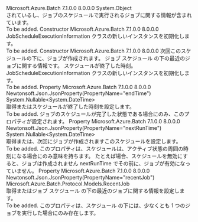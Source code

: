 <Type Name="JobScheduleExecutionInformation" FullName="Microsoft.Azure.Batch.Protocol.Models.JobScheduleExecutionInformation">
  <TypeSignature Language="C#" Value="public class JobScheduleExecutionInformation" />
  <TypeSignature Language="ILAsm" Value=".class public auto ansi beforefieldinit JobScheduleExecutionInformation extends System.Object" />
  <TypeSignature Language="DocId" Value="T:Microsoft.Azure.Batch.Protocol.Models.JobScheduleExecutionInformation" />
  <TypeSignature Language="VB.NET" Value="Public Class JobScheduleExecutionInformation" />
  <TypeSignature Language="F#" Value="type JobScheduleExecutionInformation = class" />
  <AssemblyInfo>
    <AssemblyName>Microsoft.Azure.Batch</AssemblyName>
    <AssemblyVersion>7.1.0.0</AssemblyVersion>
    <AssemblyVersion>8.0.0.0</AssemblyVersion>
  </AssemblyInfo>
  <Base>
    <BaseTypeName>System.Object</BaseTypeName>
  </Base>
  <Interfaces />
  <Docs>
    <summary>
            されているし、ジョブのスケジュールで実行されるジョブに関する情報が含まれています。
            </summary>
    <remarks>To be added.</remarks>
  </Docs>
  <Members>
    <Member MemberName=".ctor">
      <MemberSignature Language="C#" Value="public JobScheduleExecutionInformation ();" />
      <MemberSignature Language="ILAsm" Value=".method public hidebysig specialname rtspecialname instance void .ctor() cil managed" />
      <MemberSignature Language="DocId" Value="M:Microsoft.Azure.Batch.Protocol.Models.JobScheduleExecutionInformation.#ctor" />
      <MemberSignature Language="VB.NET" Value="Public Sub New ()" />
      <MemberType>Constructor</MemberType>
      <AssemblyInfo>
        <AssemblyName>Microsoft.Azure.Batch</AssemblyName>
        <AssemblyVersion>7.1.0.0</AssemblyVersion>
        <AssemblyVersion>8.0.0.0</AssemblyVersion>
      </AssemblyInfo>
      <Parameters />
      <Docs>
        <summary>
            JobScheduleExecutionInformation クラスの新しいインスタンスを初期化します。
            </summary>
        <remarks>To be added.</remarks>
      </Docs>
    </Member>
    <Member MemberName=".ctor">
      <MemberSignature Language="C#" Value="public JobScheduleExecutionInformation (Nullable&lt;DateTime&gt; nextRunTime = null, Microsoft.Azure.Batch.Protocol.Models.RecentJob recentJob = null, Nullable&lt;DateTime&gt; endTime = null);" />
      <MemberSignature Language="ILAsm" Value=".method public hidebysig specialname rtspecialname instance void .ctor(valuetype System.Nullable`1&lt;valuetype System.DateTime&gt; nextRunTime, class Microsoft.Azure.Batch.Protocol.Models.RecentJob recentJob, valuetype System.Nullable`1&lt;valuetype System.DateTime&gt; endTime) cil managed" />
      <MemberSignature Language="DocId" Value="M:Microsoft.Azure.Batch.Protocol.Models.JobScheduleExecutionInformation.#ctor(System.Nullable{System.DateTime},Microsoft.Azure.Batch.Protocol.Models.RecentJob,System.Nullable{System.DateTime})" />
      <MemberSignature Language="F#" Value="new Microsoft.Azure.Batch.Protocol.Models.JobScheduleExecutionInformation : Nullable&lt;DateTime&gt; * Microsoft.Azure.Batch.Protocol.Models.RecentJob * Nullable&lt;DateTime&gt; -&gt; Microsoft.Azure.Batch.Protocol.Models.JobScheduleExecutionInformation" Usage="new Microsoft.Azure.Batch.Protocol.Models.JobScheduleExecutionInformation (nextRunTime, recentJob, endTime)" />
      <MemberType>Constructor</MemberType>
      <AssemblyInfo>
        <AssemblyName>Microsoft.Azure.Batch</AssemblyName>
        <AssemblyVersion>7.1.0.0</AssemblyVersion>
        <AssemblyVersion>8.0.0.0</AssemblyVersion>
      </AssemblyInfo>
      <Parameters>
        <Parameter Name="nextRunTime" Type="System.Nullable&lt;System.DateTime&gt;" />
        <Parameter Name="recentJob" Type="Microsoft.Azure.Batch.Protocol.Models.RecentJob" />
        <Parameter Name="endTime" Type="System.Nullable&lt;System.DateTime&gt;" />
      </Parameters>
      <Docs>
        <param name="nextRunTime">次回このスケジュールの下に、ジョブが作成されます。</param>
        <param name="recentJob">ジョブ スケジュール の下の最近のジョブに関する情報です。</param>
        <param name="endTime">スケジュールが終了した時刻。</param>
        <summary>
            JobScheduleExecutionInformation クラスの新しいインスタンスを初期化します。
            </summary>
        <remarks>To be added.</remarks>
      </Docs>
    </Member>
    <Member MemberName="EndTime">
      <MemberSignature Language="C#" Value="public Nullable&lt;DateTime&gt; EndTime { get; set; }" />
      <MemberSignature Language="ILAsm" Value=".property instance valuetype System.Nullable`1&lt;valuetype System.DateTime&gt; EndTime" />
      <MemberSignature Language="DocId" Value="P:Microsoft.Azure.Batch.Protocol.Models.JobScheduleExecutionInformation.EndTime" />
      <MemberSignature Language="VB.NET" Value="Public Property EndTime As Nullable(Of DateTime)" />
      <MemberSignature Language="F#" Value="member this.EndTime : Nullable&lt;DateTime&gt; with get, set" Usage="Microsoft.Azure.Batch.Protocol.Models.JobScheduleExecutionInformation.EndTime" />
      <MemberType>Property</MemberType>
      <AssemblyInfo>
        <AssemblyName>Microsoft.Azure.Batch</AssemblyName>
        <AssemblyVersion>7.1.0.0</AssemblyVersion>
        <AssemblyVersion>8.0.0.0</AssemblyVersion>
      </AssemblyInfo>
      <Attributes>
        <Attribute>
          <AttributeName>Newtonsoft.Json.JsonProperty(PropertyName="endTime")</AttributeName>
        </Attribute>
      </Attributes>
      <ReturnValue>
        <ReturnType>System.Nullable&lt;System.DateTime&gt;</ReturnType>
      </ReturnValue>
      <Docs>
        <summary>
            取得またはスケジュールが終了した時刻を設定します。
            </summary>
        <value>To be added.</value>
        <remarks>
            ジョブのスケジュールが完了した状態である場合にのみ、このプロパティが設定されます。
            </remarks>
      </Docs>
    </Member>
    <Member MemberName="NextRunTime">
      <MemberSignature Language="C#" Value="public Nullable&lt;DateTime&gt; NextRunTime { get; set; }" />
      <MemberSignature Language="ILAsm" Value=".property instance valuetype System.Nullable`1&lt;valuetype System.DateTime&gt; NextRunTime" />
      <MemberSignature Language="DocId" Value="P:Microsoft.Azure.Batch.Protocol.Models.JobScheduleExecutionInformation.NextRunTime" />
      <MemberSignature Language="VB.NET" Value="Public Property NextRunTime As Nullable(Of DateTime)" />
      <MemberSignature Language="F#" Value="member this.NextRunTime : Nullable&lt;DateTime&gt; with get, set" Usage="Microsoft.Azure.Batch.Protocol.Models.JobScheduleExecutionInformation.NextRunTime" />
      <MemberType>Property</MemberType>
      <AssemblyInfo>
        <AssemblyName>Microsoft.Azure.Batch</AssemblyName>
        <AssemblyVersion>7.1.0.0</AssemblyVersion>
        <AssemblyVersion>8.0.0.0</AssemblyVersion>
      </AssemblyInfo>
      <Attributes>
        <Attribute>
          <AttributeName>Newtonsoft.Json.JsonProperty(PropertyName="nextRunTime")</AttributeName>
        </Attribute>
      </Attributes>
      <ReturnValue>
        <ReturnType>System.Nullable&lt;System.DateTime&gt;</ReturnType>
      </ReturnValue>
      <Docs>
        <summary>
            取得または、次回にジョブが作成されますこのスケジュールを設定します。
            </summary>
        <value>To be added.</value>
        <remarks>
            このプロパティは、スケジュールは、アクティブ状態の周囲の時刻になる場合にのみ意味を持ちます。 たとえば場合、スケジュールを無効にすると、ジョブは作成されません nextRunTime でその前に、ジョブが有効になっていません。
            </remarks>
      </Docs>
    </Member>
    <Member MemberName="RecentJob">
      <MemberSignature Language="C#" Value="public Microsoft.Azure.Batch.Protocol.Models.RecentJob RecentJob { get; set; }" />
      <MemberSignature Language="ILAsm" Value=".property instance class Microsoft.Azure.Batch.Protocol.Models.RecentJob RecentJob" />
      <MemberSignature Language="DocId" Value="P:Microsoft.Azure.Batch.Protocol.Models.JobScheduleExecutionInformation.RecentJob" />
      <MemberSignature Language="VB.NET" Value="Public Property RecentJob As RecentJob" />
      <MemberSignature Language="F#" Value="member this.RecentJob : Microsoft.Azure.Batch.Protocol.Models.RecentJob with get, set" Usage="Microsoft.Azure.Batch.Protocol.Models.JobScheduleExecutionInformation.RecentJob" />
      <MemberType>Property</MemberType>
      <AssemblyInfo>
        <AssemblyName>Microsoft.Azure.Batch</AssemblyName>
        <AssemblyVersion>7.1.0.0</AssemblyVersion>
        <AssemblyVersion>8.0.0.0</AssemblyVersion>
      </AssemblyInfo>
      <Attributes>
        <Attribute>
          <AttributeName>Newtonsoft.Json.JsonProperty(PropertyName="recentJob")</AttributeName>
        </Attribute>
      </Attributes>
      <ReturnValue>
        <ReturnType>Microsoft.Azure.Batch.Protocol.Models.RecentJob</ReturnType>
      </ReturnValue>
      <Docs>
        <summary>
            取得またはジョブ スケジュール の下の最近のジョブに関する情報を設定します。
            </summary>
        <value>To be added.</value>
        <remarks>
            このプロパティは、スケジュール の下には、少なくとも 1 つのジョブを実行した場合にのみ存在します。
            </remarks>
      </Docs>
    </Member>
  </Members>
</Type>